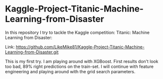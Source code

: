 # Kaggle-Project-Titanic-Machine-Learning-from-Disaster
In this repository I try to tackle the Kaggle competition: Titanic: Machine Learning from Disaster:

Link:
https://github.com/LikeMike81/Kaggle-Project-Titanic-Machine-Learning-from-Disaster.git

This is my first try. I am playing around with XGBoost. First results don't look too bad, 89% right predictions on the train-set. I will continue with feature engineering and playing around with the grid search parameters.

